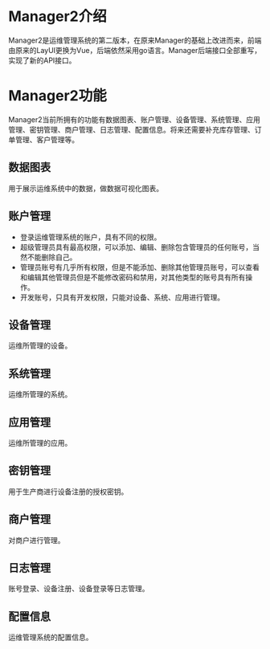 # Manager2介绍

Manager2是运维管理系统的第二版本，在原来Manager的基础上改进而来，前端由原来的LayUI更换为Vue，后端依然采用go语言。Manager后端接口全部重写，实现了新的API接口。

# Manager2功能

Manager2当前所拥有的功能有数据图表、账户管理、设备管理、系统管理、应用管理、密钥管理、商户管理、日志管理、配置信息。将来还需要补充库存管理、订单管理、客户管理等。

## 数据图表

用于展示运维系统中的数据，做数据可视化图表。

## 账户管理

* 登录运维管理系统的账户，具有不同的权限。
* 超级管理员具有最高权限，可以添加、编辑、删除包含管理员的任何账号，当然不能删除自己。
* 管理员账号有几乎所有权限，但是不能添加、删除其他管理员账号，可以查看和编辑其他管理员但是不能修改密码和禁用，对其他类型的账号具有所有操作。
* 开发账号，只具有开发权限，只能对设备、系统、应用进行管理。


## 设备管理

运维所管理的设备。

## 系统管理

运维所管理的系统。

## 应用管理

运维所管理的应用。

## 密钥管理

用于生产商进行设备注册的授权密钥。

## 商户管理

对商户进行管理。

## 日志管理

账号登录、设备注册、设备登录等日志管理。

## 配置信息

运维管理系统的配置信息。
